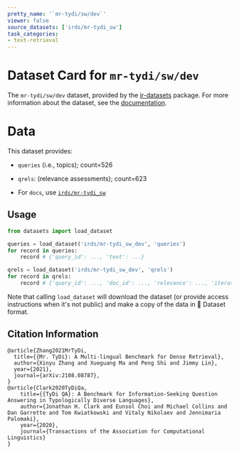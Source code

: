 ```yaml
---
pretty_name: '`mr-tydi/sw/dev`'
viewer: false
source_datasets: ['irds/mr-tydi_sw']
task_categories:
- text-retrieval
---
```


# Dataset Card for `mr-tydi/sw/dev`

The `mr-tydi/sw/dev` dataset, provided by the [ir-datasets](https://ir-datasets.com/) package.
For more information about the dataset, see the [documentation](https://ir-datasets.com/mr-tydi#mr-tydi/sw/dev).

# Data

This dataset provides:
 - `queries` (i.e., topics); count=526
 - `qrels`: (relevance assessments); count=623

 - For `docs`, use [`irds/mr-tydi_sw`](https://huggingface.co/datasets/irds/mr-tydi_sw)

## Usage

```python
from datasets import load_dataset

queries = load_dataset('irds/mr-tydi_sw_dev', 'queries')
for record in queries:
    record # {'query_id': ..., 'text': ...}

qrels = load_dataset('irds/mr-tydi_sw_dev', 'qrels')
for record in qrels:
    record # {'query_id': ..., 'doc_id': ..., 'relevance': ..., 'iteration': ...}

```

Note that calling `load_dataset` will download the dataset (or provide access instructions when it's not public) and make a copy of the
data in 🤗 Dataset format.

## Citation Information

```
@article{Zhang2021MrTyDi,
  title={{Mr. TyDi}: A Multi-lingual Benchmark for Dense Retrieval}, 
  author={Xinyu Zhang and Xueguang Ma and Peng Shi and Jimmy Lin},
  year={2021},
  journal={arXiv:2108.08787},
}
@article{Clark2020TyDiQa,
    title={{TyDi QA}: A Benchmark for Information-Seeking Question Answering in Typologically Diverse Languages},
    author={Jonathan H. Clark and Eunsol Choi and Michael Collins and Dan Garrette and Tom Kwiatkowski and Vitaly Nikolaev and Jennimaria Palomaki},
    year={2020},
    journal={Transactions of the Association for Computational Linguistics}
}
```
